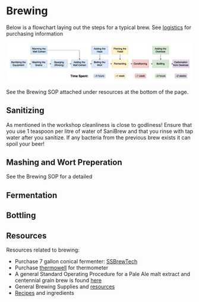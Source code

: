 # Brewing

Below is a flowchart laying out the steps for a typical brew. See [logistics]() for purchasing information

![alt text][flowchart]

See the Brewing SOP attached under resources at the bottom of the page. 

## Sanitizing
As mentioned in the workshop cleanliness is close to godliness! Ensure that you use 1 teaspoon per litre of water of SaniBrew and that you rinse with tap water after you sanitize. If any bacteria from the previous brew exists it can spoil your beer! 

## Mashing and Wort Preperation
See the Brewing SOP for a detailed 

## Fermentation

## Bottling

## Resources
Resources related to brewing: 
- Purchase 7 gallon conical fermenter: [SSBrewTech](https://www.ssbrewtech.com/collections/chronicals/products/7-gallon-chronical)
- Purchase [thermowell](https://www.ssbrewtech.com/collections/accessories/products/weldless-thermowell-with-lcd-temp-display) for thermometer
- A general Standard Operating Procedure for a Pale Ale malt extract and centennial grain brew is found [here](BrewSOP.pdf)
- General Brewing Supplies and [resources](https://www.ontariobeerkegs.com/)
- [Recipes](www.brewtoad.com) and ingredients

[flowchart]: image.png
